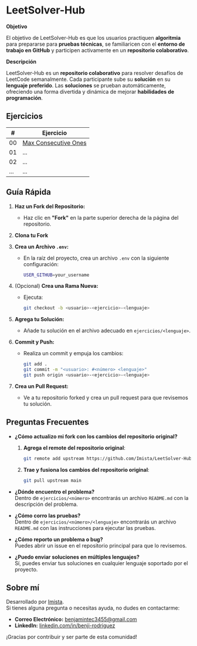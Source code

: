 # LeetSolver-Hub

**Objetivo**

El objetivo de LeetSolver-Hub es que los usuarios practiquen **algoritmia** para prepararse para **pruebas técnicas**, se familiaricen con el **entorno de trabajo en GitHub** y participen activamente en un **repositorio colaborativo**.

**Descripción**

LeetSolver-Hub es un **repositorio colaborativo** para resolver desafíos de LeetCode semanalmente. Cada participante sube su **solución** en su **lenguaje preferido**. Las **soluciones** se prueban automáticamente, ofreciendo una forma divertida y dinámica de mejorar **habilidades de programación**.

## Ejercicios

| #  | Ejercicio   |
|----|-------------|
| 00 | [Max Consecutive Ones](ejercicios/00_Max_Consecutive_Ones/README.md) |
| 01 | ... |
| 02 | ... |
| ...| ... |

## Guía Rápida

1. **Haz un Fork del Repositorio:**
   - Haz clic en **"Fork"** en la parte superior derecha de la página del repositorio.

2. **Clona tu Fork**

3. **Crea un Archivo `.env`:**
   - En la raíz del proyecto, crea un archivo `.env` con la siguiente configuración:
     ```bash
     USER_GITHUB=your_username
     ```

4. (Opcional) **Crea una Rama Nueva:**
   - Ejecuta:
     ```bash
     git checkout -b <usuario>-<ejercicio>-<lenguaje>
     ```

5. **Agrega tu Solución:**
   - Añade tu solución en el archivo adecuado en `ejercicios/<lenguaje>`.

6. **Commit y Push:**
   - Realiza un commit y empuja los cambios:
     ```bash
     git add .
     git commit -m "<usuario>: #<número> <lenguaje>"
     git push origin <usuario>-<ejercicio>-<lenguaje>
     ```

7. **Crea un Pull Request:**
   - Ve a tu repositorio forked y crea un pull request para que revisemos tu solución.

## Preguntas Frecuentes

- **¿Cómo actualizo mi fork con los cambios del repositorio original?**

  1. **Agrega el remote del repositorio original**:
  
     ```bash
     git remote add upstream https://github.com/Imista/LeetSolver-Hub.git
     ```

  2. **Trae y fusiona los cambios del repositorio original**:
  
     ```bash
     git pull upstream main
     ```

- **¿Dónde encuentro el problema?**  
  Dentro de `ejercicios/<número>` encontrarás un archivo `README.md` con la descripción del problema.

- **¿Cómo corro las pruebas?**  
  Dentro de `ejercicios/<número>/<lenguaje>` encontrarás un archivo `README.md` con las instrucciones para ejecutar las pruebas.

- **¿Cómo reporto un problema o bug?**  
  Puedes abrir un issue en el repositorio principal para que lo revisemos.

- **¿Puedo enviar soluciones en múltiples lenguajes?**  
  Sí, puedes enviar tus soluciones en cualquier lenguaje soportado por el proyecto.

## Sobre mí

Desarrollado por [Imista](https://github.com/Imista).  
Si tienes alguna pregunta o necesitas ayuda, no dudes en contactarme:

- **Correo Electrónico:** [benjamintec3455@gmail.com](mailto:benjamintec3455@gmail.com)
- **LinkedIn:** [linkedin.com/in/benji-rodriguez](https://www.linkedin.com/in/benji-rodriguez/)

¡Gracias por contribuir y ser parte de esta comunidad!


